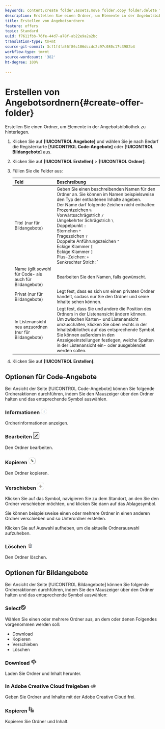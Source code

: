 ```yaml
---
keywords: content;create folder;assets;move folder;copy folder;delete folder;download folder;folder
description: Erstellen Sie einen Ordner, um Elemente in der Angebotsbibliothek zu hinterlegen.
title: Erstellen von Angebotsordnern
feature: offers
topic: Standard
uuid: f7611fbb-76fe-44d7-a78f-ab22e9a2a2bc
translation-type: tm+mt
source-git-commit: 3cf1f4fa56f86c106dccdc2c97c080c17c3982b4
workflow-type: tm+mt
source-wordcount: '382'
ht-degree: 100%

---
```



# Erstellen von Angebotsordnern{#create-offer-folder}

Erstellen Sie einen Ordner, um Elemente in der Angebotsbibliothek zu hinterlegen.

1. Klicken Sie auf **[!UICONTROL Angebote]** und wählen Sie je nach Bedarf die Registerkarte **[!UICONTROL Code-Angebote]** oder **[!UICONTROL Bildangebote]** aus.
1. Klicken Sie auf **[!UICONTROL Erstellen]** > **[!UICONTROL Ordner]**.
1. Füllen Sie die Felder aus:

   | Feld | Beschreibung |
   |--- |--- |
   | Titel (nur für Bildangebote) | Geben Sie einen beschreibenden Namen für den Ordner an. Sie können im Namen beispielsweise den Typ der enthaltenen Inhalte angeben.<br>Der Name darf folgende Zeichen nicht enthalten:<br>Prozentzeichen `%`<br>Vorwärtsschrägstrich `/`<br>Umgekehrter Schrägstrich `\`<br>Doppelpunkt `:`<br>Sternchen `*`<br>Fragezeichen `?`<br>Doppelte Anführungszeichen `"`<br>Eckige Klammer `[`<br>Eckige Klammer `]`<br>Plus-Zeichen: `+`<br>Senkrechter Strich: `|`<br>Punkt: `.`<br>Raute: `#`<br>Geschweifte Klammer: `{`<br>Geschweifte Klammer `}`<br>Einfügezeichen `^`<br>Semikolon `;`<br>Anstelle dieser Zeichen können Sie einen Bindestrich (`- `) verwenden. |
   | Name (gilt sowohl für Code- als auch für Bildangebote) | Bearbeiten Sie den Namen, falls gewünscht. |
   | Privat      (nur für Bildangebote) | Legt fest, dass es sich um einen privaten Ordner handelt, sodass nur Sie den Ordner und seine Inhalte sehen können. |
   | In Listenansicht neu anzuordnen  (nur für Bildangebote) | Legt fest, dass Sie und andere die Position des Ordners in der Listenansicht ändern können.<br>Um zwischen Karten- und Listenansicht umzuschalten, klicken Sie oben rechts in der Inhaltsbibliothek auf das entsprechende Symbol. Sie können außerdem in den Anzeigeeinstellungen festlegen, welche Spalten in der Listenansicht ein- oder ausgeblendet werden sollen. |

1. Klicken Sie auf **[!UICONTROL Erstellen]**.

## Optionen für Code-Angebote

Bei Ansicht der Seite [!UICONTROL Code-Angebote] können Sie folgende Ordneraktionen durchführen, indem Sie den Mauszeiger über den Ordner halten und das entsprechende Symbol auswählen.

### Informationen ![](assets/icon_info.png)

Ordnerinformationen anzeigen.

### Bearbeiten  ![](assets/icon_edit.png)

Den Ordner bearbeiten.

### Kopieren  ![](assets/icon_copy.png)

Den Ordner kopieren.

### Verschieben  ![](assets/icon_move_folder.png)

Klicken Sie auf das Symbol, navigieren Sie zu dem Standort, an den Sie den Ordner verschieben möchten, und klicken Sie dann auf das Ablagesymbol.

Sie können beispielsweise einen oder mehrere Ordner in einen anderen Ordner verschieben und so Unterordner erstellen.

Klicken Sie auf Auswahl aufheben, um die aktuelle Ordnerauswahl aufzuheben.

### Löschen ![](assets/icon_delete.png)

Den Ordner löschen.

## Optionen für Bildangebote

Bei Ansicht der Seite [!UICONTROL Bildangebote] können Sie folgende Ordneraktionen durchführen, indem Sie den Mauszeiger über den Ordner halten und das entsprechende Symbol auswählen:

### Select![](assets/icon_check.png)

Wählen Sie einen oder mehrere Ordner aus, an dem oder denen Folgendes vorgenommen werden soll:

* Download
* Kopieren
* Verschieben
* Löschen

### Download  ![](assets/icon_download.png)

Laden Sie Ordner und Inhalt herunter.

### In Adobe Creative Cloud freigeben ![](assets/icon_creative_cloud.png)

Geben Sie Ordner und Inhalte mit der Adobe Creative Cloud frei.

### Kopieren  ![](assets/icon_copy_content.png)

Kopieren Sie Ordner und Inhalt.